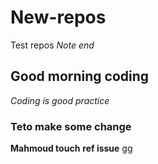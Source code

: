 # New-repos
Test repos
*Note end*
## Good morning coding
_Coding is good practice_
### Teto make some change 
**Mahmoud touch**
**ref issue**
gg
